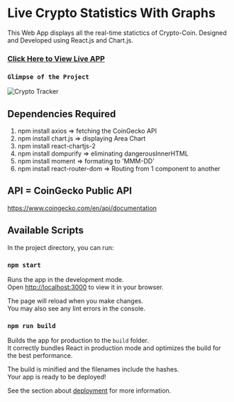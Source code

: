# Live Crypto Statistics With Graphs
This Web App displays all the real-time statictics of Crypto-Coin. 
Designed and Developed using React.js and Chart.js. 

### [Click Here to View Live APP](https://live-crypto-statistics.onrender.com/)


### `Glimpse of the Project`
![Crypto Tracker](https://portfolio-using-react-js.onrender.com/static/media/project5.d7cffe82dd28b177e917.png)


## Dependencies Required

1. npm install axios => fetching the CoinGecko API
2. npm install chart.js => displaying Area Chart
3. npm install react-chartjs-2
4. npm install dompurify => eliminating dangerousInnerHTML
5. npm install moment => formating to 'MMM-DD'
6. npm install react-router-dom => Routing from 1 component to another

## API = CoinGecko Public API
https://www.coingecko.com/en/api/documentation

## Available Scripts

In the project directory, you can run:

### `npm start`

Runs the app in the development mode.\
Open [http://localhost:3000](http://localhost:3000) to view it in your browser.

The page will reload when you make changes.\
You may also see any lint errors in the console.

### `npm run build`

Builds the app for production to the `build` folder.\
It correctly bundles React in production mode and optimizes the build for the best performance.

The build is minified and the filenames include the hashes.\
Your app is ready to be deployed!

See the section about [deployment](https://facebook.github.io/create-react-app/docs/deployment) for more information.
